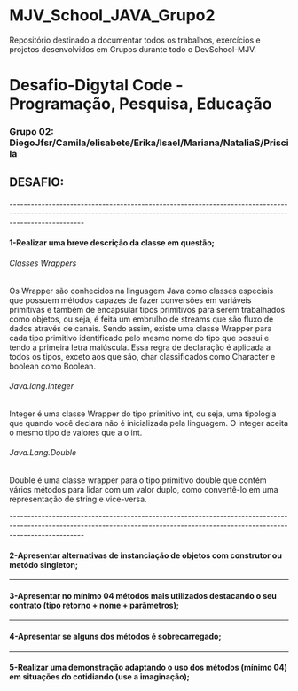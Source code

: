 # MJV_School_JAVA_Grupo2
Repositório destinado a documentar todos os trabalhos, exercícios e projetos desenvolvidos em Grupos durante todo o DevSchool-MJV.
<h1> Desafio-Digytal Code - Programação, Pesquisa, Educação </h1>
<h3>Grupo 02: DiegoJfsr/Camila/elisabete/Erika/Isael/Mariana/NataliaS/Priscila</h3>
<h2>DESAFIO:</h2>
---------------------------------------------------------------------------------------------------------------------------------------------------------------------------------
<h4>1-Realizar uma breve descrição da classe em questão;</h4>
<h6>Classes Wrappers</h6>
<p> 
 Os Wrapper são conhecidos na linguagem Java como classes especiais que possuem métodos capazes de fazer conversões em variáveis primitivas e também de encapsular tipos primitivos para serem trabalhados como objetos, ou seja, é feita um embrulho de streams que são fluxo de dados através de canais.
Sendo assim, existe uma classe Wrapper para cada tipo primitivo identificado pelo mesmo nome do tipo que possui e tendo a primeira letra maiúscula. Essa regra de declaração é aplicada a todos os tipos, exceto aos que são, char classificados como Character e boolean como Boolean. 
</p>
<h6>Java.lang.Integer</h6>
<p>
  Integer é uma classe Wrapper do tipo primitivo int, ou seja, uma tipologia que quando você declara não é inicializada pela linguagem. O integer aceita o mesmo tipo de valores que a o int.
</p>
<h6>Java.Lang.Double</h6>
<p>
  Double é uma classe wrapper para o tipo primitivo double que contém vários métodos para lidar com um valor duplo, como convertê-lo em uma representação de string e vice-versa.
</p>
---------------------------------------------------------------------------------------------------------------------------------------------------------------------------------
<h4>2-Apresentar alternativas de instanciação de objetos com construtor ou metódo singleton;</h4>

---------------------------------------------------------------------------------------------------------------------------------------------------------------------------------
<h4>3-Apresentar no mínimo 04 métodos mais utilizados destacando o seu contrato (tipo retorno + nome + parâmetros);</h4>

---------------------------------------------------------------------------------------------------------------------------------------------------------------------------------
<h4>4-Apresentar se alguns dos métodos é sobrecarregado;</h4>

---------------------------------------------------------------------------------------------------------------------------------------------------------------------------------
<h4>5-Realizar uma demonstração adaptando o uso dos métodos (mínimo 04) em situações do cotidiando (use a imaginação);</h4>


